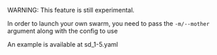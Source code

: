 WARNING: This feature is still experimental.

In order to launch your own swarm, you need to pass the `-m/--mother` argument along with the config to use

An example is available at sd_1-5.yaml

